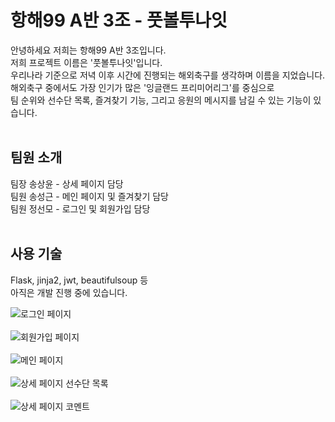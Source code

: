 # 항해99 A반 3조 - 풋볼투나잇

안녕하세요 저희는 항해99 A반 3조입니다.<br>
저희 프로젝트 이름은 '풋볼투나잇'입니다.<br>
우리나라 기준으로 저녁 이후 시간에 진행되는 해외축구를 생각하며 이름을 지었습니다.<br>
해외축구 중에서도 가장 인기가 많은 '잉글랜드 프리미어리그'를 중심으로<br>
팀 순위와 선수단 목록, 즐겨찾기 기능, 그리고 응원의 메시지를 남길 수 있는 기능이 있습니다.<br>
<br>

## 팀원 소개

팀장 송상윤 - 상세 페이지 담당<br>
팀원 송성근 - 메인 페이지 및 즐겨찾기 담당<br>
팀원 정선모 - 로그인 및 회원가입 담당<br>
<br>

## 사용 기술

Flask, jinja2, jwt, beautifulsoup 등<br>
아직은 개발 진행 중에 있습니다.<br>

![로그인 페이지](https://user-images.githubusercontent.com/79300342/148901870-6e41f8ea-d66e-412f-b0b8-53883992b374.png)
<br><br>
![회원가입 페이지](https://user-images.githubusercontent.com/79300342/148901957-ec547c20-7822-42b3-8d1e-4f81a60f9086.png)
<br><br>
![메인 페이지](https://user-images.githubusercontent.com/79300342/148901804-a5b6bb8f-6a43-44b0-9e37-1f994247e45f.png)
<br><br>
![상세 페이지 선수단 목록](https://user-images.githubusercontent.com/79300342/148901724-7adb8f6a-e600-454d-8485-4f81ed4f23a1.png)
<br><br>
![상세 페이지 코멘트](https://user-images.githubusercontent.com/79300342/148901628-81058e14-1955-4284-8f14-0814d826a58a.png)
